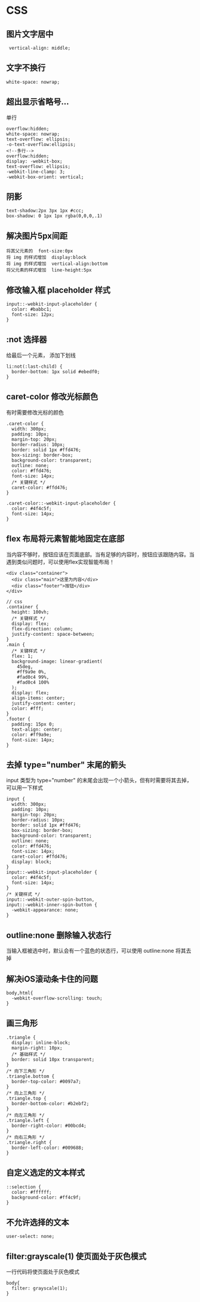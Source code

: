 # CSS

## 图片文字居中
` vertical-align: middle;`

## 文字不换行
`white-space: nowrap;`

## 超出显示省略号...
单行
```
overflow:hidden;
white-space: nowrap;
text-overflow: ellipsis;
-o-text-overflow:ellipsis;
<!--多行-->
overflow:hidden;
display: -webkit-box;
text-overflow: ellipsis;
-webkit-line-clamp: 3;
-webkit-box-orient: vertical;
```

## 阴影
```
text-shadow:2px 3px 1px #ccc;
box-shadow: 0 1px 1px rgba(0,0,0,.1)
```

## 解决图片5px间距
``` 
将其父元素的  font-size:0px
将 img 的样式增加  display:block
将 img 的样式增加  vertical-align:bottom
将父元素的样式增加  line-height:5px
```

## 修改输入框 placeholder 样式
```
input::-webkit-input-placeholder {
  color: #babbc1;
  font-size: 12px;
}
```
## :not 选择器
给最后一个元素， 添加下划线
```
li:not(:last-child) {
  border-bottom: 1px solid #ebedf0;
}
```
## caret-color 修改光标颜色
有时需要修改光标的颜色
```
.caret-color {
  width: 300px;
  padding: 10px;
  margin-top: 20px;
  border-radius: 10px;
  border: solid 1px #ffd476;
  box-sizing: border-box;
  background-color: transparent;
  outline: none;
  color: #ffd476;
  font-size: 14px;
  /* 关键样式 */
  caret-color: #ffd476;
}

.caret-color::-webkit-input-placeholder {
  color: #4f4c5f;
  font-size: 14px;
}
```

## flex 布局将元素智能地固定在底部
当内容不够时，按钮应该在页面底部。当有足够的内容时，按钮应该跟随内容。当遇到类似问题时，可以使用flex实现智能布局！
```
<div class="container">
  <div class="main">这里为内容</div>
  <div class="footer">按钮</div>
</div>

// css
.container {
  height: 100vh;
  /* 关键样式 */
  display: flex;
  flex-direction: column;
  justify-content: space-between;
}
.main {
  /* 关键样式 */
  flex: 1;
  background-image: linear-gradient(
    45deg,
    #ff9a9e 0%,
    #fad0c4 99%,
    #fad0c4 100%
  );
  display: flex;
  align-items: center;
  justify-content: center;
  color: #fff;
}
.footer {
  padding: 15px 0;
  text-align: center;
  color: #ff9a9e;
  font-size: 14px;
}
```

## 去掉 type="number" 末尾的箭头
input 类型为 type="number" 的末尾会出现一个小箭头，但有时需要将其去掉，可以用一下样式
```
input {
  width: 300px;
  padding: 10px;
  margin-top: 20px;
  border-radius: 10px;
  border: solid 1px #ffd476;
  box-sizing: border-box;
  background-color: transparent;
  outline: none;
  color: #ffd476;
  font-size: 14px;
  caret-color: #ffd476;
  display: block;
}
input::-webkit-input-placeholder {
  color: #4f4c5f;
  font-size: 14px;
}
/* 关键样式 */
input::-webkit-outer-spin-button,
input::-webkit-inner-spin-button {
  -webkit-appearance: none;
}
```

## outline:none 删除输入状态行
当输入框被选中时，默认会有一个蓝色的状态行，可以使用 outline:none 将其去掉

## 解决iOS滚动条卡住的问题
```
body,html{
  -webkit-overflow-scrolling: touch;
}
```
## 画三角形
```
.triangle {
  display: inline-block;
  margin-right: 10px;
  /* 基础样式 */
  border: solid 10px transparent;
}
/* 向下三角形 */
.triangle.bottom {
  border-top-color: #0097a7;
}
/* 向上三角形 */
.triangle.top {
  border-bottom-color: #b2ebf2;
}
/* 向左三角形 */
.triangle.left {
  border-right-color: #00bcd4;
}
/* 向右三角形 */
.triangle.right {
  border-left-color: #009688;
}
```

## 自定义选定的文本样式
```
::selection {
  color: #ffffff;
  background-color: #ff4c9f;
}
```

## 不允许选择的文本
```
user-select: none;
```

## filter:grayscale(1) 使页面处于灰色模式
一行代码将使页面处于灰色模式
```
body{
  filter: grayscale(1);
}
```